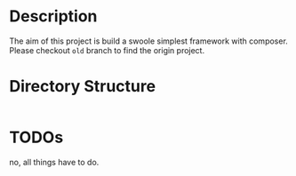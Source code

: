 # Description
The aim of this project is build a swoole simplest framework with composer.  
Please checkout `old` branch to find the origin project.
# Directory Structure
```

```
# TODOs
no, all things have to do.